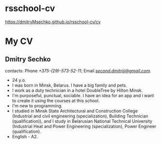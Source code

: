 # rsschool-cv
https://dmitryMsechko.github.io/rsschool-cv/cv

# **My CV**
## **Dmitry Sechko**
contacts:  Phone *+375-(29)-573-52-11*; Email *second.dmitrijj@gmail.com*.
* 24 y.o. 
* I was born in Minsk, Belarus. I have a big family and pets.
* I work as a duty technician in a hotel DoubleTree by Hilton Minsk. 
* I'm purposeful, punctual, sociable. I have an idea for an app and i want to create it using the courses at this school.
* I'm new to programming.
* I studied in Minsk State Architectural and Construction College (Industrial and civil engineering (specialization), Building Technician (qualification)), and I study in Belarusian National Technical University (Industrial Heat and Power Engineering (specialization), Power Engineer (qualification).
* English - A2.
